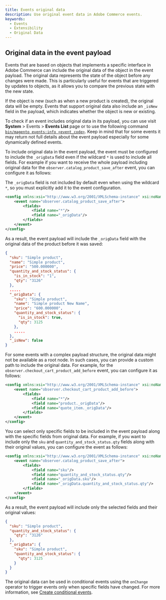 ```yaml
---
title: Events original data
description: Use original event data in Adobe Commerce events.
keywords:
  - Events
  - Extensibility
  - Original Data
---
```


## Original data in the event payload

Events that are based on objects that implements a specific interface in Adobe Commerce can include the original data of the object in the event payload. The original data represents the state of the object before any changes were made. This is particularly useful for events that are triggered by updates to objects, as it allows you to compare the previous state with the new state.

If the object is new (such as when a new product is created), the original data will be empty. Events that support original data also include an `_isNew` field in the payload, which indicates whether the object is new or existing.

To check if an event includes original data in its payload, you can use visit **System** > Events > **Events List** page or to use the following command [`bin/magento events:info <event_code>`](./commands.md#return-event-details). Keep in mind that for some events it may return not full details about the event payload especially for some dynamically defined events.

To include original data in the event payload, the event must be configured to include the `_origData` field even if the wildcard `*` is used to include all fields. For example if you want to receive the whole payload including original data for the `observer.catalog_product_save_after` event, you can configure it as follows:

<InlineAlert variant="warning" slots="text" />

The `_origData` field is not included by default even when using the wildcard `*`, so you must explicitly add it to the event configuration.

```xml
<config xmlns:xsi="http://www.w3.org/2001/XMLSchema-instance" xsi:noNamespaceSchemaLocation="urn:magento:module-commerce-events-client/etc/io_events.xsd">
    <event name="observer.catalog_product_save_after">
        <fields>
            <field name="*"/>
            <field name="_origData"/>
        </fields>
    </event>
</config>
```

As a result, the event payload will include the `_origData` field with the original data of the product before it was saved:

```json
{
  "sku": "Simple product",
  "name": "Simple product",
  "price": "500.000000",
  "quantity_and_stock_status": {
    "is_in_stock": "1",
    "qty": "3126"
  },
  .....
  "_origData": {
    "sku": "Simple product",
    "name": "Simple product New Name",
    "price": "600.000000",
    "quantity_and_stock_status": {
      "is_in_stock": true,
      "qty": 3125
    },
    .....
  },
  "_isNew": false
}
```

For some events with a complex payload structure, the original data might not be available as a root node. In such cases, you can provide a custom path to include the original data. For example, for the `observer.checkout_cart_product_add_before` event, you can configure it as follows:

```xml
<config xmlns:xsi="http://www.w3.org/2001/XMLSchema-instance" xsi:noNamespaceSchemaLocation="urn:magento:module-commerce-events-client/etc/io_events.xsd">
    <event name="observer.checkout_cart_product_add_before">
        <fields>
            <field name="*"/>
            <field name="product._origData"/>
            <field name="quote_item._origData"/>
        </fields>
    </event>
</config>
```

You can select only specific fields to be included in the event payload along with the specific fields from original data. For example, if you want to include only the `sku` and `quantity_and_stock_status.qty` fields along with their original values, you can configure the event as follows:

```xml
<config xmlns:xsi="http://www.w3.org/2001/XMLSchema-instance" xsi:noNamespaceSchemaLocation="urn:magento:module-commerce-events-client/etc/io_events.xsd">
    <event name="observer.catalog_product_save_after">
        <fields>
            <field name="sku"/>
            <field name="quantity_and_stock_status.qty"/>
            <field name="_origData.sku"/>
            <field name="_origData.quantity_and_stock_status.qty"/>
        </fields>
    </event>
</config>
```

As a result, the event payload will include only the selected fields and their original values:

```json
{
  "sku": "Simple product",
  "quantity_and_stock_status": {
    "qty": "3126"
  },
  "_origData": {
    "sku": "Simple product",
    "quantity_and_stock_status": {
      "qty": 3125
    }
  }
}
```

The original data can be used in conditional events using the `onChange` operator to trigger events only when specific fields have changed. For more information, see [Create conditional events](./conditional-events.md#trigger-events-on-specific-field-changes).